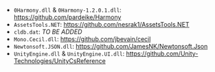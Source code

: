 - `0Harmony.dll` & `0Harmony-1.2.0.1.dll`: https://github.com/pardeike/Harmony
- `AssetsTools.NET`: https://github.com/nesrak1/AssetsTools.NET
- `cldb.dat`: _TO BE ADDED_
- `Mono.Cecil.dll`: https://github.com/jbevain/cecil
- `Newtonsoft.JSON.dll`: https://github.com/JamesNK/Newtonsoft.Json
- `UnityEngine.dll` & `UnityEngine.UI.dll`: https://github.com/Unity-Technologies/UnityCsReference
